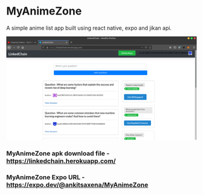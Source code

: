 # MyAnimeZone

A simple anime list app built using react native, expo and jikan api.

![screenshot](https://github.com/ankitsaxena21/LinkedChain/blob/master/screenshot/1.png)

### MyAnimeZone apk download file - https://linkedchain.herokuapp.com/

### MyAnimeZone Expo URL - https://expo.dev/@ankitsaxena/MyAnimeZone
